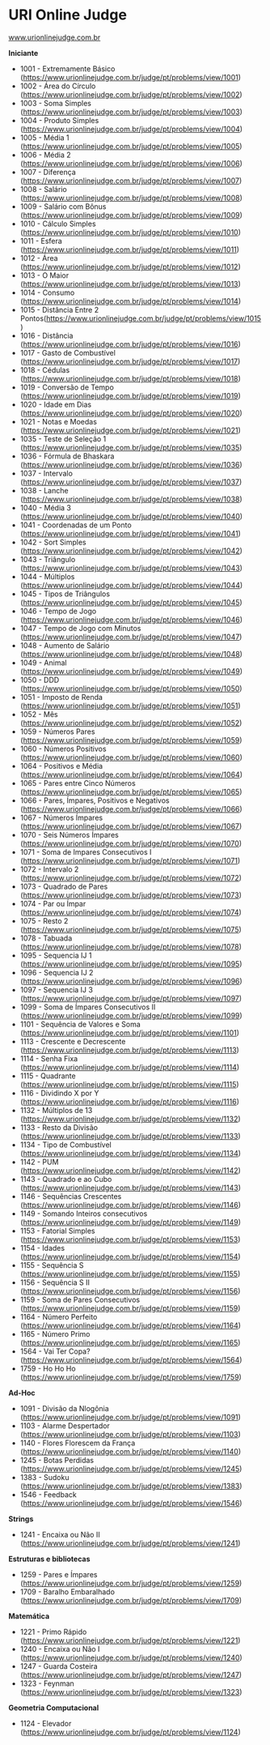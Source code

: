 URI Online Judge
=================================
www.urionlinejudge.com.br

<b>Iniciante</b>
- 1001 - Extremamente Básico (https://www.urionlinejudge.com.br/judge/pt/problems/view/1001)
- 1002 - Área do Círculo (https://www.urionlinejudge.com.br/judge/pt/problems/view/1002)
- 1003 - Soma Simples (https://www.urionlinejudge.com.br/judge/pt/problems/view/1003)
- 1004 - Produto Simples (https://www.urionlinejudge.com.br/judge/pt/problems/view/1004)
- 1005 - Média 1 (https://www.urionlinejudge.com.br/judge/pt/problems/view/1005)
- 1006 - Média 2 (https://www.urionlinejudge.com.br/judge/pt/problems/view/1006)
- 1007 - Diferença (https://www.urionlinejudge.com.br/judge/pt/problems/view/1007)
- 1008 - Salário (https://www.urionlinejudge.com.br/judge/pt/problems/view/1008)
- 1009 - Salário com Bônus (https://www.urionlinejudge.com.br/judge/pt/problems/view/1009)
- 1010 - Cálculo Simples (https://www.urionlinejudge.com.br/judge/pt/problems/view/1010)
- 1011 - Esfera (https://www.urionlinejudge.com.br/judge/pt/problems/view/1011)
- 1012 - Área (https://www.urionlinejudge.com.br/judge/pt/problems/view/1012)
- 1013 - O Maior (https://www.urionlinejudge.com.br/judge/pt/problems/view/1013)
- 1014 - Consumo (https://www.urionlinejudge.com.br/judge/pt/problems/view/1014)
- 1015 - Distância Entre 2 Pontos(https://www.urionlinejudge.com.br/judge/pt/problems/view/1015)
- 1016 - Distância (https://www.urionlinejudge.com.br/judge/pt/problems/view/1016)
- 1017 - Gasto de Combustível (https://www.urionlinejudge.com.br/judge/pt/problems/view/1017)
- 1018 - Cédulas (https://www.urionlinejudge.com.br/judge/pt/problems/view/1018)
- 1019 - Conversão de Tempo (https://www.urionlinejudge.com.br/judge/pt/problems/view/1019)
- 1020 - Idade em Dias (https://www.urionlinejudge.com.br/judge/pt/problems/view/1020)
- 1021 - Notas e Moedas (https://www.urionlinejudge.com.br/judge/pt/problems/view/1021)
- 1035 - Teste de Seleção 1 (https://www.urionlinejudge.com.br/judge/pt/problems/view/1035)
- 1036 - Fórmula de Bhaskara (https://www.urionlinejudge.com.br/judge/pt/problems/view/1036)
- 1037 - Intervalo (https://www.urionlinejudge.com.br/judge/pt/problems/view/1037)
- 1038 - Lanche (https://www.urionlinejudge.com.br/judge/pt/problems/view/1038)
- 1040 - Média 3 (https://www.urionlinejudge.com.br/judge/pt/problems/view/1040)
- 1041 - Coordenadas de um Ponto (https://www.urionlinejudge.com.br/judge/pt/problems/view/1041)
- 1042 - Sort Simples (https://www.urionlinejudge.com.br/judge/pt/problems/view/1042)
- 1043 - Triângulo (https://www.urionlinejudge.com.br/judge/pt/problems/view/1043)
- 1044 - Múltiplos (https://www.urionlinejudge.com.br/judge/pt/problems/view/1044)
- 1045 - Tipos de Triângulos (https://www.urionlinejudge.com.br/judge/pt/problems/view/1045)
- 1046 - Tempo de Jogo (https://www.urionlinejudge.com.br/judge/pt/problems/view/1046)
- 1047 - Tempo de Jogo com Minutos (https://www.urionlinejudge.com.br/judge/pt/problems/view/1047)
- 1048 - Aumento de Salário (https://www.urionlinejudge.com.br/judge/pt/problems/view/1048)
- 1049 - Animal (https://www.urionlinejudge.com.br/judge/pt/problems/view/1049)
- 1050 - DDD (https://www.urionlinejudge.com.br/judge/pt/problems/view/1050)
- 1051 - Imposto de Renda (https://www.urionlinejudge.com.br/judge/pt/problems/view/1051)
- 1052 - Mês (https://www.urionlinejudge.com.br/judge/pt/problems/view/1052)
- 1059 - Números Pares (https://www.urionlinejudge.com.br/judge/pt/problems/view/1059)
- 1060 - Números Positivos (https://www.urionlinejudge.com.br/judge/pt/problems/view/1060)
- 1064 - Positivos e Média (https://www.urionlinejudge.com.br/judge/pt/problems/view/1064)
- 1065 - Pares entre Cinco Números (https://www.urionlinejudge.com.br/judge/pt/problems/view/1065)
- 1066 - Pares, Ímpares, Positivos e Negativos (https://www.urionlinejudge.com.br/judge/pt/problems/view/1066)
- 1067 - Números Ímpares (https://www.urionlinejudge.com.br/judge/pt/problems/view/1067)
- 1070 - Seis Números Ímpares (https://www.urionlinejudge.com.br/judge/pt/problems/view/1070)
- 1071 - Soma de Impares Consecutivos I (https://www.urionlinejudge.com.br/judge/pt/problems/view/1071)
- 1072 - Intervalo 2 (https://www.urionlinejudge.com.br/judge/pt/problems/view/1072)
- 1073 - Quadrado de Pares (https://www.urionlinejudge.com.br/judge/pt/problems/view/1073)
- 1074 - Par ou Ímpar (https://www.urionlinejudge.com.br/judge/pt/problems/view/1074)
- 1075 - Resto 2 (https://www.urionlinejudge.com.br/judge/pt/problems/view/1075)
- 1078 - Tabuada (https://www.urionlinejudge.com.br/judge/pt/problems/view/1078)
- 1095 - Sequencia IJ 1 (https://www.urionlinejudge.com.br/judge/pt/problems/view/1095)
- 1096 - Sequencia IJ 2 (https://www.urionlinejudge.com.br/judge/pt/problems/view/1096)
- 1097 - Sequencia IJ 3 (https://www.urionlinejudge.com.br/judge/pt/problems/view/1097)
- 1099 - Soma de Ímpares Consecutivos II (https://www.urionlinejudge.com.br/judge/pt/problems/view/1099)
- 1101 - Sequência de Valores e Soma (https://www.urionlinejudge.com.br/judge/pt/problems/view/1101)
- 1113 - Crescente e Decrescente (https://www.urionlinejudge.com.br/judge/pt/problems/view/1113)
- 1114 - Senha Fixa (https://www.urionlinejudge.com.br/judge/pt/problems/view/1114)
- 1115 - Quadrante (https://www.urionlinejudge.com.br/judge/pt/problems/view/1115)
- 1116 - Dividindo X por Y (https://www.urionlinejudge.com.br/judge/pt/problems/view/1116)
- 1132 - Múltiplos de 13 (https://www.urionlinejudge.com.br/judge/pt/problems/view/1132)
- 1133 - Resto da Divisão (https://www.urionlinejudge.com.br/judge/pt/problems/view/1133)
- 1134 - Tipo de Combustível (https://www.urionlinejudge.com.br/judge/pt/problems/view/1134)
- 1142 - PUM (https://www.urionlinejudge.com.br/judge/pt/problems/view/1142)
- 1143 - Quadrado e ao Cubo (https://www.urionlinejudge.com.br/judge/pt/problems/view/1143)
- 1146 - Sequências Crescentes (https://www.urionlinejudge.com.br/judge/pt/problems/view/1146)
- 1149 - Somando Inteiros consecutivos (https://www.urionlinejudge.com.br/judge/pt/problems/view/1149)
- 1153 - Fatorial Simples (https://www.urionlinejudge.com.br/judge/pt/problems/view/1153)
- 1154 - Idades (https://www.urionlinejudge.com.br/judge/pt/problems/view/1154)
- 1155 - Sequência S (https://www.urionlinejudge.com.br/judge/pt/problems/view/1155)
- 1156 - Sequência S II (https://www.urionlinejudge.com.br/judge/pt/problems/view/1156)
- 1159 - Soma de Pares Consecutivos (https://www.urionlinejudge.com.br/judge/pt/problems/view/1159)
- 1164 - Número Perfeito (https://www.urionlinejudge.com.br/judge/pt/problems/view/1164)
- 1165 - Número Primo (https://www.urionlinejudge.com.br/judge/pt/problems/view/1165)
- 1564 - Vai Ter Copa? (https://www.urionlinejudge.com.br/judge/pt/problems/view/1564)
- 1759 - Ho Ho Ho (https://www.urionlinejudge.com.br/judge/pt/problems/view/1759)

<b>Ad-Hoc</b>
- 1091 - Divisão da Nlogônia (https://www.urionlinejudge.com.br/judge/pt/problems/view/1091)
- 1103 - Alarme Despertador (https://www.urionlinejudge.com.br/judge/pt/problems/view/1103)
- 1140 - Flores Florescem da França (https://www.urionlinejudge.com.br/judge/pt/problems/view/1140)
- 1245 - Botas Perdidas (https://www.urionlinejudge.com.br/judge/pt/problems/view/1245)
- 1383 - Sudoku (https://www.urionlinejudge.com.br/judge/pt/problems/view/1383)
- 1546 - Feedback (https://www.urionlinejudge.com.br/judge/pt/problems/view/1546)

<b>Strings</b>
- 1241 - Encaixa ou Não II (https://www.urionlinejudge.com.br/judge/pt/problems/view/1241)

<b>Estruturas e bibliotecas</b>
- 1259 - Pares e Ímpares (https://www.urionlinejudge.com.br/judge/pt/problems/view/1259)
- 1709 - Baralho Embaralhado (https://www.urionlinejudge.com.br/judge/pt/problems/view/1709)

<b>Matemática</b>
- 1221 - Primo Rápido (https://www.urionlinejudge.com.br/judge/pt/problems/view/1221)
- 1240 - Encaixa ou Não I (https://www.urionlinejudge.com.br/judge/pt/problems/view/1240)
- 1247 - Guarda Costeira (https://www.urionlinejudge.com.br/judge/pt/problems/view/1247)
- 1323 - Feynman (https://www.urionlinejudge.com.br/judge/pt/problems/view/1323)

<b>Geometria Computacional</b>
- 1124 - Elevador (https://www.urionlinejudge.com.br/judge/pt/problems/view/1124)
